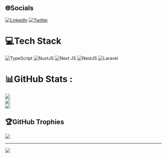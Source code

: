 
## 🌐Socials
[![LinkedIn](https://img.shields.io/badge/LinkedIn-%230077B5.svg?logo=linkedin&logoColor=white)](https://linkedin.com/in/webdevomandam) [![Twitter](https://img.shields.io/badge/Twitter-%231DA1F2.svg?logo=Twitter&logoColor=white)](https://twitter.com/devomandam) 

# 💻Tech Stack
![TypeScript](https://img.shields.io/badge/typescript-%23007ACC.svg?style=for-the-badge&logo=typescript&logoColor=white) ![NuxtJS](https://img.shields.io/badge/Nuxt-001E26?style=for-the-badge&logo=nuxt.js&logoColor=00DC82) ![Next JS](https://img.shields.io/badge/Next-black?style=for-the-badge&logo=next.js&logoColor=white) ![NestJS](https://img.shields.io/badge/nestjs-%23E0234E.svg?style=for-the-badge&logo=nestjs&logoColor=white) ![Laravel](https://img.shields.io/badge/laravel-%23FF2D20.svg?style=for-the-badge&logo=laravel&logoColor=white)
# 📊GitHub Stats :
![](https://github-readme-stats.vercel.app/api?username=webdevomandam&theme=radical&hide_border=false&include_all_commits=true&count_private=true)<br/>
![](https://github-readme-streak-stats.herokuapp.com/?user=webdevomandam&theme=radical&hide_border=false)<br/>
![](https://github-readme-stats.vercel.app/api/top-langs/?username=webdevomandam&theme=radical&hide_border=false&include_all_commits=true&count_private=true&layout=compact)

## 🏆GitHub Trophies
![](https://github-profile-trophy.vercel.app/?username=webdevomandam&theme=radical&no-frame=false&no-bg=false&margin-w=4)

---
[![](https://visitcount.itsvg.in/api?id=webdevomandam&icon=0&color=0)](https://visitcount.itsvg.in)
